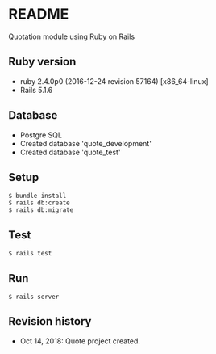 # README
Quotation module using Ruby on Rails

## Ruby version
* ruby 2.4.0p0 (2016-12-24 revision 57164) [x86_64-linux]
* Rails 5.1.6

## Database
* Postgre SQL
* Created database 'quote_development'
* Created database 'quote_test'

## Setup
```
$ bundle install
$ rails db:create
$ rails db:migrate
```

## Test
```
$ rails test
```

## Run
```
$ rails server
```

## Revision history
* Oct 14, 2018: Quote project created. 
